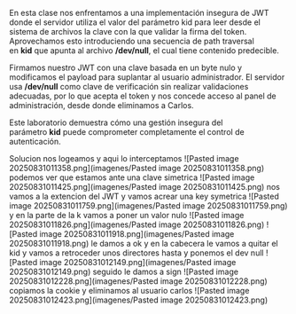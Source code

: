 En esta clase nos enfrentamos a una implementación insegura de JWT donde el servidor utiliza el valor del parámetro kid para leer desde el sistema de archivos la clave con la que validar la firma del token. Aprovechamos esto introduciendo una secuencia de path traversal en **kid** que apunta al archivo **/dev/null**, el cual tiene contenido predecible.

Firmamos nuestro JWT con una clave basada en un byte nulo y modificamos el payload para suplantar al usuario administrador. El servidor usa **/dev/null** como clave de verificación sin realizar validaciones adecuadas, por lo que acepta el token y nos concede acceso al panel de administración, desde donde eliminamos a Carlos.

Este laboratorio demuestra cómo una gestión insegura del parámetro **kid** puede comprometer completamente el control de autenticación.

Solucion
nos logeamos y aqui lo interceptamos
![Pasted image 20250831011358.png](imagenes/Pasted image 20250831011358.png)
podemos ver que estamos ante una clave simetrica
![Pasted image 20250831011425.png](imagenes/Pasted image 20250831011425.png)
nos vamos a la extencion del JWT y vamos acrear una key symetrica
![Pasted image 20250831011759.png](imagenes/Pasted image 20250831011759.png)
y en la parte de la k vamos a poner un valor nulo
![Pasted image 20250831011826.png](imagenes/Pasted image 20250831011826.png)
![Pasted image 20250831011918.png](imagenes/Pasted image 20250831011918.png)
le damos a ok
y en la cabecera le vamos a quitar el kid y vamos a retroceder unos directores hasta y ponemos el dev null
![Pasted image 20250831012149.png](imagenes/Pasted image 20250831012149.png)
seguido le damos a sign
![Pasted image 20250831012228.png](imagenes/Pasted image 20250831012228.png)
copiamos la cookie y eliminamos al usuario carlos
![Pasted image 20250831012423.png](imagenes/Pasted image 20250831012423.png)
